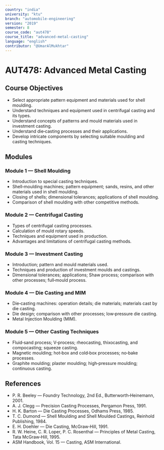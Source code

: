 ```yaml
---
country: "india"
university: "ktu"
branch: "automobile-engineering"
version: "2019"
semester: 8
course_code: "aut478"
course_title: "advanced-metal-casting"
language: "english"
contributor: "@UmarAlMukhtar"
---
```


# AUT478: Advanced Metal Casting

## Course Objectives

- Select appropriate pattern equipment and materials used for shell moulding.
- Understand techniques and equipment used in centrifugal casting and its types.
- Understand concepts of patterns and mould materials used in investment casting.
- Understand die‑casting processes and their applications.
- Develop intricate components by selecting suitable moulding and casting techniques.

## Modules

### Module 1 — Shell Moulding

- Introduction to special casting techniques.
- Shell‑moulding machines; pattern equipment; sands, resins, and other materials used in shell moulding.
- Closing of shells; dimensional tolerances; applications of shell moulding.
- Comparison of shell moulding with other competitive methods.

### Module 2 — Centrifugal Casting

- Types of centrifugal casting processes.
- Calculation of mould rotary speeds.
- Techniques and equipment used in production.
- Advantages and limitations of centrifugal casting methods.

### Module 3 — Investment Casting

- Introduction; pattern and mould materials used.
- Techniques and production of investment moulds and castings.
- Dimensional tolerances; applications; Shaw process; comparison with other processes; full‑mould process.

### Module 4 — Die Casting and MIM

- Die‑casting machines: operation details; die materials; materials cast by die casting.
- Die design; comparison with other processes; low‑pressure die casting.
- Metal Injection Moulding (MIM).

### Module 5 — Other Casting Techniques

- Fluid‑sand process; V‑process; rheocasting, thixocasting, and compocasting; squeeze casting.
- Magnetic moulding; hot‑box and cold‑box processes; no‑bake processes.
- Graphite moulding; plaster moulding; high‑pressure moulding; continuous casting.

## References

- P. R. Beeley — Foundry Technology, 2nd Ed., Butterworth‑Heinemann, 2001.
- A. J. Clegg — Precision Casting Processes, Pergamon Press, 1991.
- H. K. Barton — Die Casting Processes, Odhams Press, 1985.
- T. C. Dumond — Shell Moulding and Shell Moulded Castings, Reinhold Publishing, 1984.
- E. H. Doehler — Die Casting, McGraw‑Hill, 1991.
- R. W. Heine, C. R. Loper, P. C. Rosenthal — Principles of Metal Casting, Tata McGraw‑Hill, 1995.
- ASM Handbook, Vol. 15 — Casting, ASM International.
